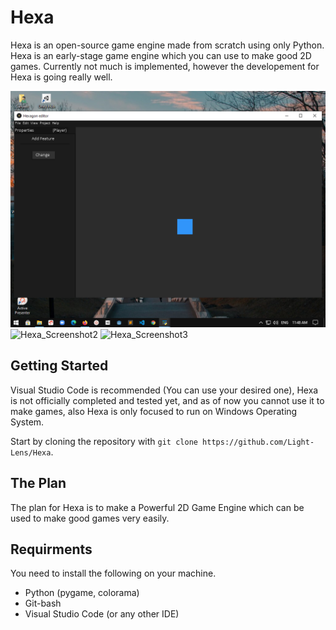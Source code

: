# Hexa
Hexa is an open-source game engine made from scratch using only Python. <br />
Hexa is an early-stage game engine which you can use to make good 2D games. Currently not much is implemented, however the developement for Hexa is going really well.

![Hexa_Screenshot1](Hexagon_editor_screenshot.png?raw=true "Hexa_Screenshot1")
![Hexa_Screenshot2](Hexagon_editor_screenshot1.png?raw=true "Hexa_Screenshot2")
![Hexa_Screenshot3](Hexagon_editor_screenshot2.png?raw=true "Hexa_Screenshot3")

## Getting Started
Visual Studio Code is recommended (You can use your desired one), Hexa is not officially completed and tested yet, and as of now you cannot use it to make games, also Hexa is only focused to run on Windows Operating System.

Start by cloning the repository with `git clone https://github.com/Light-Lens/Hexa`.

## The Plan
The plan for Hexa is to make a Powerful 2D Game Engine which can be used to make good games very easily.

## Requirments
You need to install the following on your machine.
- Python (pygame, colorama)
- Git-bash
- Visual Studio Code (or any other IDE)
